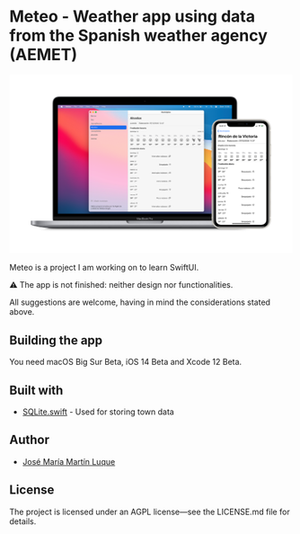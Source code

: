 # Meteo - Weather app using data from the Spanish weather agency (AEMET)

![Screenshots of the app](meteo.png)

Meteo is a project I am working on to learn SwiftUI.

⚠️ The app is not finished: neither design nor functionalities.

All suggestions are welcome, having in mind the considerations stated above.

## Building the app

You need macOS Big Sur Beta, iOS 14 Beta and Xcode 12 Beta.

## Built with

- [SQLite.swift](https://github.com/stephencelis/SQLite.swift) - Used for storing town data

## Author

- [José María Martín Luque](https://jmml.me)

## License

The project is licensed under an AGPL license—see the LICENSE.md file for details.